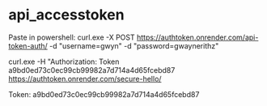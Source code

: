 ﻿# api_accesstoken

Paste in powershell:
curl.exe -X POST https://authtoken.onrender.com/api-token-auth/ -d "username=gwyn" -d "password=gwaynerithz"

curl.exe -H "Authorization: Token a9bd0ed73c0ec99cb99982a7d714a4d65fcebd87
https://authtoken.onrender.com/secure-hello/

Token: a9bd0ed73c0ec99cb99982a7d714a4d65fcebd87
